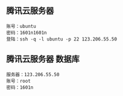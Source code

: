 ## 腾讯云服务器
    账号：ubuntu
    密码：1601n1601n
    登陆：ssh -q -l ubuntu -p 22 123.206.55.50

## 腾讯云服务器 数据库
    服务器：123.206.55.50
    账号：root
    密码：1601n